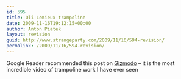 ```yaml
---
id: 595
title: Oli Lemieux trampoline
date: 2009-11-16T19:12:15+00:00
author: Anton Piatek
layout: revision
guid: http://www.strangeparty.com/2009/11/16/594-revision/
permalink: /2009/11/16/594-revision/
---
```

Google Reader recommended this post on [Gizmodo](http://gizmodo.com/5404571/i-desperately-want-this-video-to-be-fake?utm_source=feedburner&utm_medium=feed&utm_campaign=Feed%3A+gizmodo%2Ffull+%28Gizmodo%29&utm_content=Google+Reader) &#8211; it is the most incredible video of trampoline work I have ever seen